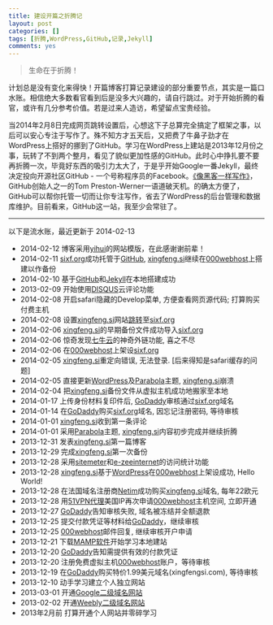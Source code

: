```yaml
---
title: 建设开篇之折腾记
layout: post
categories: []
tags: [折腾,WordPress,GitHub,记录,Jekyll]
comments: yes
---
```



> 生命在于折腾！

计划总是没有变化来得快！开篇博客打算记录建设的部分重要节点，其实是一篇口水账。相信绝大多数看官看到后是没多大兴趣的，请自行跳过。对于开始折腾的看官，或许有几分参考价值。若是过来人造访，希望留点宝贵经验。

当2014年2月8日完成网页跳转设置后，心想这下子总算完全搞定了框架之事，以后可以安心专注于写作了。殊不知方才五天后，又把费了牛鼻子劲才在WordPress上搭好的挪到了GitHub。学习在WordPress上建站是2013年12月份之事，玩转了不到两个整月，看见了貌似更加性感的GitHub。此时心中挣扎要不要再折腾一次，毕竟好东西的吸引力太大了，于是乎开始Google一番Jekyll，最终决定投向开源社区GitHub - 一个号称程序员的Facebook。[《像黑客一样写作》](http://tom.preston-werner.com/2008/11/17/blogging-like-a-hacker.html)，GitHub创始人之一的Tom Preston-Werner一语道破天机。的确太方便了，GitHub可以帮你托管一切而让你专注写作，省去了WordPress的后台管理和数据库维护。目前看来，GitHub这一站，我至少会常驻了。

---

以下是流水账，最近更新于 2014-02-13
	
-	2014-02-12 博客采用[yihui](http://yihui.name)的网站模版，在此感谢谢前辈！
-	2014-02-11 [sixf.org](http://sixf.org)成功托管于[GitHub](http://www.github.com), [xingfeng.si](http://xingfeng.si)继续在[000webhost](http://www.000webhost.com/752844.html)上搭建以作备份
-	2014-02-10 基于[GitHub](http://www.github.com)和[Jekyll](https://github.com/mojombo/jekyll)在本地搭建成功
-	2013-02-09 开始使用[DISQUS](http://www.disqus.com)云评论功能
-	2014-02-08 开启safari隐藏的Develop菜单, 方便查看网页源代码; 打算购买付费主机
-	2014-02-08 设置[xingfeng.si](http://xingfeng.si)网站[跳转](http://support.netim.com/en/wiki/Use_the_web_forwarding_service)至[sixf.org](http://sixf.org)
-	2014-02-06 [xingfeng.si](http://xingfeng.si)的早期备份文件成功导入[sixf.org](http://sixf.org)
-	2014-02-06 惊奇发现[七牛云](https://portal.qiniu.com/signup?code=iv0wl84z6mq)的神奇外链功能, 喜之不尽
-	2014-02-06 在[000webhost](http://www.000webhost.com/752844.html)上架设[sixf.org](http://sixf.org)
-	2014-02-05 [xingfeng.si](http://xingfeng.si)重定向错误, 无法登录. \[后来得知是safari缓存的问题\]
-	2014-02-05 直接更新[WordPress](http://www.wordpress.org)及[Parabola](http://www.cryoutcreations.eu)主题, [xingfeng.si](http://xingfeng.si)崩溃
-	2014-02-04 把[xingfeng.si](http://xingfeng.si)备份文件从虚拟主机成功地搬家至本地
-	2014-01-17 上传身份材料复印件后, [GoDaddy](http://x.co/gobirder)审核通过[sixf.org](http://sixf.org)域名
-	2014-01-14 在[GoDaddy](http://x.co/gobirder)购买[sixf.org](http://sixf.org)域名, 因忘记注册密码, 等待审核
-	2014-01-01 [xingfeng.si](http://xingfeng.si)收到第一条评论
-	2014-01-01 采用[Parabola](http://www.cryoutcreations.eu)主题, [xingfeng.si](http://xingfeng.si)内容初步完成并继续折腾
-	2013-12-31 发表[xingfeng.si](http://xingfeng.si)第一篇博客
-	2013-12-29 完成[xingfeng.si](http://xingfeng.si)第一次备份
-	2013-12-28 采用[sitemeter](http://sitemeter.com)和[e-zeeinternet](http://e-zeeinternet.com)的访问统计功能
-	2013-12-28 [xingfeng.si](http://xingfeng.si)基于[WordPress](http://www.wordpress.org)在[000webhost](http://www.000webhost.com/752844.html)上架设成功, Hello World!
-	2013-12-28 在法国域名注册商[Netim](http://www.netim.com)成功购买[xingfeng.si](http://xingfeng.si)域名, 每年22欧元
-	2013-12-28 用[51VPN代理](http://a.wy002.com/309788)美国IP再次申请[000webhost](http://www.000webhost.com/752844.html)主机空间, 立即开通
-	2013-12-27 [GoDaddy](http://x.co/gobirder)告知审核失败, 域名被冻结并全额退款
-	2013-12-25 提交付款凭证等材料给[GoDaddy](http://x.co/gobirder)，继续审核
-	2013-12-25 [000webhost](http://www.000webhost.com/752844.html)邮件回复, 继续审核开户申请
-	2013-12-21 下载[MAMP软件](http://www.mamp.info/en/index.html)开始学习本地建站
-	2013-12-20 [GoDaddy](http://x.co/gobirder)告知需提供有效的付款凭证
-	2013-12-20 注册免费虚拟主机[000webhost](http://www.000webhost.com/752844.html)账户，等待审核
-	2013-12-19 在[GoDaddy](http://x.co/gobirder)购买特价1.99美元域名(xingfengsi.com), 等待审核
-	2013-12-10 动手学习建立个人独立网站
-	2013-03-01 开通[Google二级域名网站](sites.google.com/site/xingfengsi)
-	2013-02-02 开通[Weebly二级域名网站](xingfengsi.weebly.com)
-	2013年2月前 打算开通个人网站并零碎学习